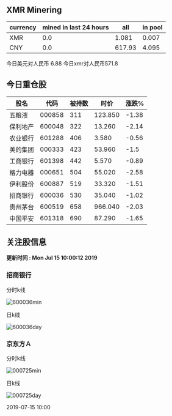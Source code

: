## XMR Minering

|currency|mined in last 24 hours|all|in pool|
|---|---|---|---|
|XMR|0.0|1.081|0.007|
|CNY|0.0|617.93|4.095|

今日美元对人民币 6.88	今日xmr对人民币571.8


## 今日重仓股 

|股名|代码|被持数|时价|涨跌%|
|---|---|---|---|---|
|五粮液|000858|311|123.850|-1.38|
|保利地产|600048|322|13.260|-2.14|
|农业银行|601288|406|3.580|-0.56|
|美的集团|000333|423|53.960|-1.5|
|工商银行|601398|442|5.570|-0.89|
|格力电器|000651|504|55.020|-2.58|
|伊利股份|600887|519|33.320|-1.51|
|招商银行|600036|530|35.040|-1.02|
|贵州茅台|600519|658|966.040|-2.03|
|中国平安|601318|690|87.290|-1.65|

## 关注股信息
**更新时间 : Mon Jul 15 10:00:12 2019**
### 招商银行 
分时k线

![600036min](http://image.sinajs.cn/newchart/min/n/sh600036.gif)

日k线

![600036day](http://image.sinajs.cn/newchart/daily/n/sh600036.gif)

### 京东方Ａ 
分时k线

![000725min](http://image.sinajs.cn/newchart/min/n/sz000725.gif)

日k线

![000725day](http://image.sinajs.cn/newchart/daily/n/sz000725.gif)

2019-07-15 10:00